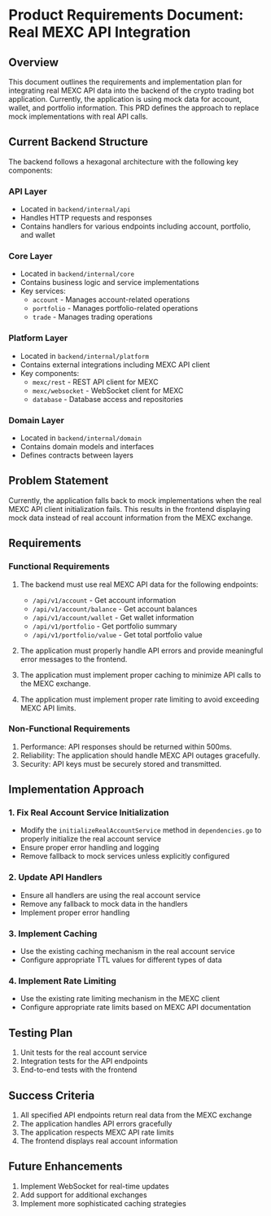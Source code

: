 # Product Requirements Document: Real MEXC API Integration

## Overview
This document outlines the requirements and implementation plan for integrating real MEXC API data into the backend of the crypto trading bot application. Currently, the application is using mock data for account, wallet, and portfolio information. This PRD defines the approach to replace mock implementations with real API calls.

## Current Backend Structure
The backend follows a hexagonal architecture with the following key components:

### API Layer
- Located in `backend/internal/api`
- Handles HTTP requests and responses
- Contains handlers for various endpoints including account, portfolio, and wallet

### Core Layer
- Located in `backend/internal/core`
- Contains business logic and service implementations
- Key services:
  - `account` - Manages account-related operations
  - `portfolio` - Manages portfolio-related operations
  - `trade` - Manages trading operations

### Platform Layer
- Located in `backend/internal/platform`
- Contains external integrations including MEXC API client
- Key components:
  - `mexc/rest` - REST API client for MEXC
  - `mexc/websocket` - WebSocket client for MEXC
  - `database` - Database access and repositories

### Domain Layer
- Located in `backend/internal/domain`
- Contains domain models and interfaces
- Defines contracts between layers

## Problem Statement
Currently, the application falls back to mock implementations when the real MEXC API client initialization fails. This results in the frontend displaying mock data instead of real account information from the MEXC exchange.

## Requirements

### Functional Requirements
1. The backend must use real MEXC API data for the following endpoints:
   - `/api/v1/account` - Get account information
   - `/api/v1/account/balance` - Get account balances
   - `/api/v1/account/wallet` - Get wallet information
   - `/api/v1/portfolio` - Get portfolio summary
   - `/api/v1/portfolio/value` - Get total portfolio value

2. The application must properly handle API errors and provide meaningful error messages to the frontend.

3. The application must implement proper caching to minimize API calls to the MEXC exchange.

4. The application must implement proper rate limiting to avoid exceeding MEXC API limits.

### Non-Functional Requirements
1. Performance: API responses should be returned within 500ms.
2. Reliability: The application should handle MEXC API outages gracefully.
3. Security: API keys must be securely stored and transmitted.

## Implementation Approach

### 1. Fix Real Account Service Initialization
- Modify the `initializeRealAccountService` method in `dependencies.go` to properly initialize the real account service
- Ensure proper error handling and logging
- Remove fallback to mock services unless explicitly configured

### 2. Update API Handlers
- Ensure all handlers are using the real account service
- Remove any fallback to mock data in the handlers
- Implement proper error handling

### 3. Implement Caching
- Use the existing caching mechanism in the real account service
- Configure appropriate TTL values for different types of data

### 4. Implement Rate Limiting
- Use the existing rate limiting mechanism in the MEXC client
- Configure appropriate rate limits based on MEXC API documentation

## Testing Plan
1. Unit tests for the real account service
2. Integration tests for the API endpoints
3. End-to-end tests with the frontend

## Success Criteria
1. All specified API endpoints return real data from the MEXC exchange
2. The application handles API errors gracefully
3. The application respects MEXC API rate limits
4. The frontend displays real account information

## Future Enhancements
1. Implement WebSocket for real-time updates
2. Add support for additional exchanges
3. Implement more sophisticated caching strategies
